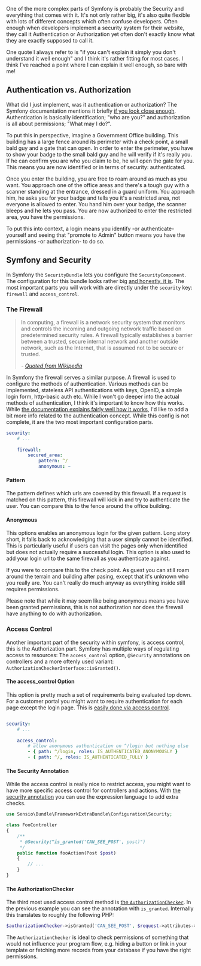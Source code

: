 [//]: # (TITLE: Symfony Security Made Simple)
[//]: # (TAGS: php, security, configuration, authentication, authorization, firewall, access control)

One of the more complex parts of Symfony is probably the Security and everything that comes with it. It's not only
rather big, it's also quite flexible with lots of different concepts which often confuse developers. Often enough when
developers implement a security system for their website, they call it Authentication or Authorization yet often don't
exactly know what they are exactly supposed to call it.

One quote I always refer to is "if you can't explain it simply you don't understand it well enough" and I think it's
rather fitting for most cases. I think I've reached a point where I can explain it well enough, so bare with me!

## Authentication vs. Authorization

What did I just implement, was it authentication or authorization? The Symfony documentation mentions it briefly
[if you look close enough][1]. Authentication is basically identification; "who are you?" and authorization is
all about permissions; "What may I do?".

To put this in perspective, imagine a Government Office building. This building has a large fence around its perimeter
with a check point, a small bald guy and a gate that can open. In order to enter the perimeter, you have to show your
badge to the small bald guy and he will verify if it's really you. If he can confirm you are who you claim to be, he
will open the gate for you. This means you are now identified or in terms of security: authenticated.

Once you enter the building, you are free to roam around as much as you want. You approach one of the office areas and
there's a tough guy with a scanner standing at the entrance, dressed in a guard uniform. You approach him, he asks you
for your badge and tells you it's a restricted area, not everyone is allowed to enter. You hand him over your badge, the
scanner bleeps and he lets you pass. You are now authorized to enter the restricted area, you have the permissions.

To put this into context, a login means you identify -or authenticate- yourself and seeing that "promote to Admin"
button means you have the permissions -or authorization- to do so.

## Symfony and Security

In Symfony the `SecurityBundle` lets you configure the `SecurityComponent`. The configuration for this bundle looks
rather big [and honestly, it is][2]. The most important parts you will work with are directly under the `security` key:
`firewall` and `access_control`.

### The Firewall

> In computing, a firewall is a network security system that monitors and controls the incoming and outgoing network
  traffic based on predetermined security rules. A firewall typically establishes a barrier between a trusted, secure
  internal network and another outside network, such as the Internet, that is assumed not to be secure or trusted.
>
> _- [Quoted from Wikipedia][3]_

In Symfony the firewall serves a similar purpose. A firewall is used to configure the methods of authentication. Various
methods can be implemented, stateless API authentications with keys, OpenID, a simple login form, http-basic auth etc.
While I won't go deeper into the actual methods of authentication, I think it's important to know how this works. While
[the documentation explains fairly well how it works][4], I'd like to add a bit more info related to the authentication
concept. While this config is not complete, it are the two most important configuration parts.

```yml
security:
    # ... 
    
    firewall:
        secured_area:
            pattern: ^/
            anonymous: ~
```


#### Pattern

The pattern defines which urls are covered by this firewall. If a request is matched on this pattern, this firewall will
kick in and try to authenticate the user. You can compare this to the fence around the office building.

#### Anonymous

This options enables an anonymous login for the given pattern. Long story short, it falls back to acknowledging that a
user simply cannot be identified. This is particularly useful if users can visit the pages only when identified but does
not actually require a successful login. This option is also used to add your login url to the same firewall as you
authenticate against.

If you were to compare this to the check point. As guest you can still roam around the terrain and building after
pasing, except that it's unknown who you really are. You can't really do much anyway as everything inside still requires
permissions.

Please note that while it may seem like being anonymous means you have been granted permissions, this is not
authorization nor does the firewall have anything to do with authorization.

### Access Control

Another important part of the security within symfony, is access control, this is the Authorization part. Symfony has
multiple ways of regulating access to resources: The `access_control` option, `@Security` annotations on controllers and
a more oftenly used variant: `AuthorizationCheckerInterface::isGranted()`.

#### The access_control Option

This option is pretty much a set of requirements being evaluated top down. For a customer portal you might want to
require authentication for each page except the login page. This is [easily done via access control][5].

```yml

security:
    # ...
    
    access_control:
        # allow anonymous authentication on ^/login but nothing else
        - { path: ^/login, roles: IS_AUTHENTICATED_ANONYMOUSLY }
        - { path: ^/, roles: IS_AUTHENTICATED_FULLY }
```

#### The Security Annotation

While the access control is really nice to restrict access, you might want to have more specific access control for
controllers and actions. With [the security annotation][6] you can use the expression language to add extra checks.

```php
use Sensio\Bundle\FrameworkExtraBundle\Configuration\Security;

class FooController
{
    /**
     * @Security("is_granted('CAN_SEE_POST', post)")
     */
    public function fooAction(Post $post)
    {
        // ...
    }
}

```

#### The AuthorizationChecker

The third most used access control method is [the `AuthorizationChecker`][7]. In the previous example you can see the
annotation with `is_granted`. Internally this translates to roughly the following PHP:

```php
$authorizationChecker->isGranted('CAN_SEE_POST', $request->attributes->get('post'));
```

The `AuthorizationChecker` is ideal to check permissions of something that would not influence your program flow, e.g.
hiding a button or link in your template or fetching more records from your database if you have the right permissions.


[1]: http://symfony.com/doc/current/security.html#learn-more
[2]: http://symfony.com/doc/current/reference/configuration/security.html
[3]: https://en.wikipedia.org/wiki/Firewall_(computing)
[4]: http://symfony.com/doc/current/security.html
[5]: http://symfony.com/doc/current/security.html#securing-url-patterns-access-control
[6]: http://symfony.com/doc/current/bundles/SensioFrameworkExtraBundle/annotations/security.html
[7]: http://symfony.com/doc/current/components/security/authorization.html#authorization-checker
